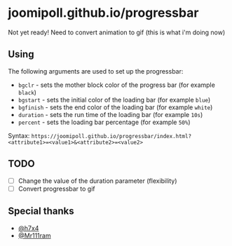 # joomipoll.github.io/progressbar

Not yet ready! Need to convert animation to gif (this is what i'm doing now)

## Using
The following arguments are used to set up the progressbar: <br>
- `bgclr` - sets the mother block color of the progress bar (for example `black`)
- `bgstart` - sets the initial color of the loading bar (for example `blue`)
- `bgfinish` - sets the end color of the loading bar (for example `white`)
- `duration` - sets the run time of the loading bar (for example `10s`)
- `percent` - sets the loading bar percentage (for example `50%`)

Syntax: `https://joomipoll.github.io/progressbar/index.html?<attribute1>=<value1>&<attribute2>=<value2>` <br>

## TODO
- [ ] Change the value of the duration parameter (flexibility)
- [ ] Convert progressbar to gif

## Special thanks
- [@h7x4](https://github.com/h7x4)
- [@Mr111ram](https://github.com/Mr111ram)
